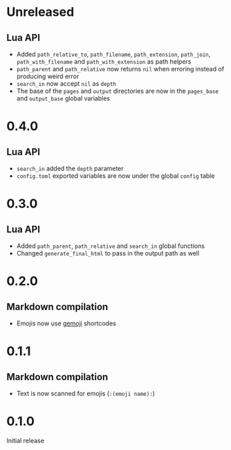 <!-- updated by cargo-release -->

# Unreleased
## Lua API
- Added `path_relative_to`, `path_filename`, `path_extension`, `path_join`, `path_with_filename` and `path_with_extension` as path helpers
- `path_parent` and `path_relative` now returns `nil` when erroring instead of producing weird error
- `search_in` now accept `nil` as `depth`
- The base of the `pages` and `output` directories are now in the `pages_base` and `output_base` global variables

# 0.4.0
## Lua API
- `search_in` added the `depth` parameter
- `config.toml` exported variables are now under the global `config` table

# 0.3.0
## Lua API
- Added `path_parent`, `path_relative` and `search_in` global functions
- Changed `generate_final_html` to pass in the output path as well

# 0.2.0
## Markdown compilation
- Emojis now use [gemoji](https://github.com/github/gemoji) shortcodes

# 0.1.1
## Markdown compilation
- Text is now scanned for emojis (`:(emoji name):`)

# 0.1.0
Initial release
